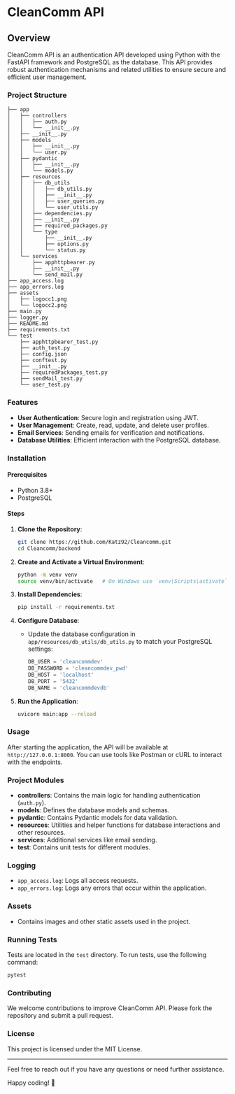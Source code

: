# CleanComm API

## Overview

CleanComm API is an authentication API developed using Python with the FastAPI framework and PostgreSQL as the database. This API provides robust authentication mechanisms and related utilities to ensure secure and efficient user management.

### Project Structure

```text
├── app
│   ├── controllers
│   │   ├── auth.py
│   │   └── __init__.py
│   ├── __init__.py
│   ├── models
│   │   ├── __init__.py
│   │   └── user.py
│   ├── pydantic
│   │   ├── __init__.py
│   │   └── models.py
│   ├── resources
│   │   ├── db_utils
│   │   │   ├── db_utils.py
│   │   │   ├── __init__.py
│   │   │   ├── user_queries.py
│   │   │   └── user_utils.py
│   │   ├── dependencies.py
│   │   ├── __init__.py
│   │   ├── required_packages.py
│   │   └── type
│   │       ├── __init__.py
│   │       ├── options.py
│   │       └── status.py
│   └── services
│       ├── apphttpbearer.py
│       ├── __init__.py
│       └── send_mail.py
├── app_access.log
├── app_errors.log
├── assets
│   ├── logocc1.png
│   └── logocc2.png
├── main.py
├── logger.py
├── README.md
├── requirements.txt
└── test
    ├── apphttpbearer_test.py
    ├── auth_test.py
    ├── config.json
    ├── conftest.py
    ├── __init__.py
    ├── requiredPackages_test.py
    ├── sendMail_test.py
    └── user_test.py
```

### Features

- **User Authentication**: Secure login and registration using JWT.
- **User Management**: Create, read, update, and delete user profiles.
- **Email Services**: Sending emails for verification and notifications.
- **Database Utilities**: Efficient interaction with the PostgreSQL database.

### Installation

#### Prerequisites

- Python 3.8+
- PostgreSQL

#### Steps

1. **Clone the Repository**:

    ```sh
    git clone https://github.com/Katz92/Cleancomm.git
    cd Cleancomm/backend
    ```

2. **Create and Activate a Virtual Environment**:

    ```sh
    python -m venv venv
    source venv/bin/activate   # On Windows use `venv\Scripts\activate`
    ```

3. **Install Dependencies**:

    ```sh
    pip install -r requirements.txt
    ```

4. **Configure Database**:
    - Update the database configuration in `app/resources/db_utils/db_utils.py` to match your PostgreSQL settings:

        ```python
        DB_USER = 'cleancommdev'
        DB_PASSWORD = 'cleancommdev_pwd'
        DB_HOST = 'localhost'
        DB_PORT = '5432'
        DB_NAME = 'cleancommdevdb'
        ```

5. **Run the Application**:

    ```sh
    uvicorn main:app --reload
    ```

### Usage

After starting the application, the API will be available at `http://127.0.0.1:8000`. You can use tools like Postman or cURL to interact with the endpoints.

### Project Modules

- **controllers**: Contains the main logic for handling authentication (`auth.py`).
- **models**: Defines the database models and schemas.
- **pydantic**: Contains Pydantic models for data validation.
- **resources**: Utilities and helper functions for database interactions and other resources.
- **services**: Additional services like email sending.
- **test**: Contains unit tests for different modules.

### Logging

- `app_access.log`: Logs all access requests.
- `app_errors.log`: Logs any errors that occur within the application.

### Assets

- Contains images and other static assets used in the project.

### Running Tests

Tests are located in the `test` directory. To run tests, use the following command:

```sh
pytest
```

### Contributing

We welcome contributions to improve CleanComm API. Please fork the repository and submit a pull request.

### License

This project is licensed under the MIT License.

---

Feel free to reach out if you have any questions or need further assistance.

Happy coding! 🚀
